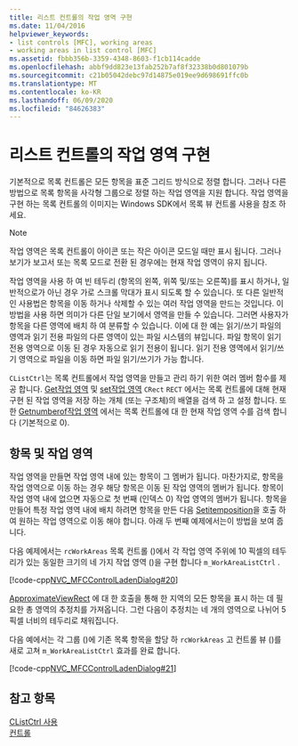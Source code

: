 ```yaml
---
title: 리스트 컨트롤의 작업 영역 구현
ms.date: 11/04/2016
helpviewer_keywords:
- list controls [MFC], working areas
- working areas in list control [MFC]
ms.assetid: fbbb356b-3359-4348-8603-f1cb114cadde
ms.openlocfilehash: abbf9dd823e13fab252b7af8f32338b0d801079b
ms.sourcegitcommit: c21b05042debc97d14875e019ee9d698691ffc0b
ms.translationtype: MT
ms.contentlocale: ko-KR
ms.lasthandoff: 06/09/2020
ms.locfileid: "84626383"
---
```

# <a name="implementing-working-areas-in-list-controls"></a>리스트 컨트롤의 작업 영역 구현

기본적으로 목록 컨트롤은 모든 항목을 표준 그리드 방식으로 정렬 합니다. 그러나 다른 방법으로 목록 항목을 사각형 그룹으로 정렬 하는 작업 영역을 지원 합니다. 작업 영역을 구현 하는 목록 컨트롤의 이미지는 Windows SDK에서 목록 뷰 컨트롤 사용을 참조 하세요.

> [!NOTE]
> 작업 영역은 목록 컨트롤이 아이콘 또는 작은 아이콘 모드일 때만 표시 됩니다. 그러나 보기가 보고서 또는 목록 모드로 전환 된 경우에는 현재 작업 영역이 유지 됩니다.

작업 영역을 사용 하 여 빈 테두리 (항목의 왼쪽, 위쪽 및/또는 오른쪽)를 표시 하거나, 일반적으로가 아닌 경우 가로 스크롤 막대가 표시 되도록 할 수 있습니다. 또 다른 일반적인 사용법은 항목을 이동 하거나 삭제할 수 있는 여러 작업 영역을 만드는 것입니다. 이 방법을 사용 하면 의미가 다른 단일 보기에서 영역을 만들 수 있습니다. 그러면 사용자가 항목을 다른 영역에 배치 하 여 분류할 수 있습니다. 이에 대 한 예는 읽기/쓰기 파일의 영역과 읽기 전용 파일의 다른 영역이 있는 파일 시스템의 뷰입니다. 파일 항목이 읽기 전용 영역으로 이동 된 경우 자동으로 읽기 전용이 됩니다. 읽기 전용 영역에서 읽기/쓰기 영역으로 파일을 이동 하면 파일 읽기/쓰기가 가능 합니다.

`CListCtrl`는 목록 컨트롤에서 작업 영역을 만들고 관리 하기 위한 여러 멤버 함수를 제공 합니다. [Get작업 영역](reference/clistctrl-class.md#getworkareas) 및 [set작업 영역](reference/clistctrl-class.md#setworkareas) `CRect` `RECT` 에서는 목록 컨트롤에 대해 현재 구현 된 작업 영역을 저장 하는 개체 (또는 구조체)의 배열을 검색 하 고 설정 합니다. 또한 [Getnumberof작업 영역](reference/clistctrl-class.md#getnumberofworkareas) 에서는 목록 컨트롤에 대 한 현재 작업 영역 수를 검색 합니다 (기본적으로 0).

## <a name="items-and-working-areas"></a>항목 및 작업 영역

작업 영역을 만들면 작업 영역 내에 있는 항목이 그 멤버가 됩니다. 마찬가지로, 항목을 작업 영역으로 이동 하는 경우 해당 항목은 이동 된 작업 영역의 멤버가 됩니다. 항목이 작업 영역 내에 없으면 자동으로 첫 번째 (인덱스 0) 작업 영역의 멤버가 됩니다. 항목을 만들어 특정 작업 영역 내에 배치 하려면 항목을 만든 다음 [Setitemposition](reference/clistctrl-class.md#setitemposition)을 호출 하 여 원하는 작업 영역으로 이동 해야 합니다. 아래 두 번째 예제에서는이 방법을 보여 줍니다.

다음 예제에서는 `rcWorkAreas` 목록 컨트롤 ()에서 각 작업 영역 주위에 10 픽셀의 테두리가 있는 동일한 크기의 네 가지 작업 영역 ()을 구현 합니다 `m_WorkAreaListCtrl` .

[!code-cpp[NVC_MFCControlLadenDialog#20](codesnippet/cpp/implementing-working-areas-in-list-controls_1.cpp)]

[ApproximateViewRect](reference/clistctrl-class.md#approximateviewrect) 에 대 한 호출을 통해 한 지역의 모든 항목을 표시 하는 데 필요한 총 영역의 추정치를 가져옵니다. 그런 다음이 추정치는 네 개의 영역으로 나뉘어 5 픽셀 너비의 테두리로 채워집니다.

다음 예에서는 각 그룹 ()에 기존 목록 항목을 할당 하 `rcWorkAreas` 고 컨트롤 뷰 ()를 새로 고쳐 `m_WorkAreaListCtrl` 효과를 완료 합니다.

[!code-cpp[NVC_MFCControlLadenDialog#21](codesnippet/cpp/implementing-working-areas-in-list-controls_2.cpp)]

## <a name="see-also"></a>참고 항목

[CListCtrl 사용](using-clistctrl.md)<br/>
[컨트롤](controls-mfc.md)
